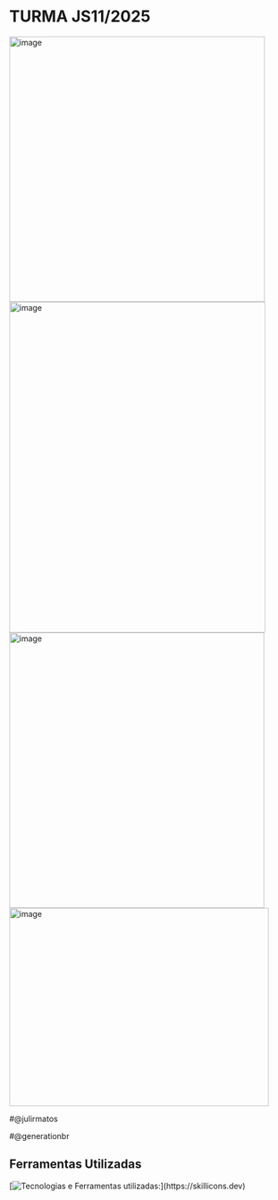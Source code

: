 # TURMA JS11/2025

<img width="457" height="474" alt="image" src="https://github.com/user-attachments/assets/2e755605-e112-4243-bdef-ace220323f9b" />
<img width="458" height="591" alt="image" src="https://github.com/user-attachments/assets/2849adb4-c862-41d5-bf2b-e51bae7a0b66" />
<img width="456" height="492" alt="image" src="https://github.com/user-attachments/assets/e03054b9-a245-4dd3-a22c-b50644fcc620" />
<img width="464" height="354" alt="image" src="https://github.com/user-attachments/assets/6f565506-70d1-4b01-90da-a0819989f7d3" />


#@julirmatos

#@generationbr



## Ferramentas Utilizadas
[![Tecnologias e Ferramentas utilizadas:](https://skillicons.dev/icons?i=vscode,js,github,git,)](https://skillicons.dev)

